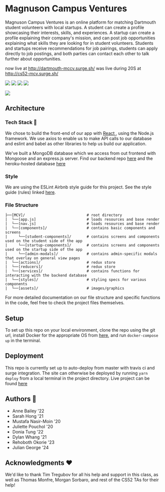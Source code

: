 # Magnuson Campus Ventures

Magnuson Campus Ventures is an online platform for matching Dartmouth student volunteers with local startups. A student can create a profile showcasing their interests, skills, and experiences. A startup can create a profile explaining their company's mission, and can post job opportunities explaining what skills they are looking for in student volunteers. Students and startups receive recommendations for job pairings, students can apply directly to job postings, and both parties can contact each other to talk further about opportunities.

now live at http://dartmouth-mccv.surge.sh/
was live during 20S at http://cs52-mcv.surge.sh/

![](https://i.imgur.com/w7FVtXj.png)
![](https://i.imgur.com/sHekLkE.png)
![](https://i.imgur.com/hzHY2xJ.png)
![](https://i.imgur.com/Nas0UEV.png)

![](https://i.imgur.com/36UE3Tk.jpg)

## Architecture

### Tech Stack 🥞

We chose to build the front-end of our app with [React ](https://reactjs.org/), using the Node.js framework. We use axios to enable us to make API calls to our database and eslint and babel as other libraries to help us build our application.

We've built a MongoDB database which we access from out frontend with Mongoose and an express.js server. 
Find our backend repo [here](https://github.com/dartmouth-cs52-20S/project-mcv-backend) and the heroku-hosted database [here](https://project-mcv.herokuapp.com/)

### Style

We are using the ESLint Airbnb style guide for this project. See the style guide (rules) linked [here](https://github.com/airbnb/javascript).

### File Structure

```
├──[MCV]/                            # root directory
|  └──[app.js]                       # loads resources and base render
|  └──[nav.js]                       # loads resources and base render
|  └──[components]/                  # contains basic components and screens
|     └──[student-components]/       # contains screens and components used on the student side of the app
|     └──[startup-components]/       # contains screens and components used on the startup side of the app
|     └──[admin-modals]/             # contains admin-specific modals that overlay on general view pages
|  └──[actions]/                     # redux store
|  └──[reducers]/                    # redux store
|  └──[services]/                    # contains functions for interacting with the backend database
|  └──[styles]/                      # styling specs for various components
|  └──[assets]/                      # images/graphics
```

For more detailed documentation on our file structure and specific functions in the code, feel free to check the project files themselves.

## Setup

To set up this repo on your local environment, clone the repo using the git url, install Docker for the appropriate OS from [here](https://docs.docker.com/get-docker/), and run `docker-compose up` in the terminal.

## Deployment

This repo is currently set up to auto-deploy from master with travis ci and surge integration.
The site can otherwise be deployed by running `yarn deploy` from a local terminal in the project directory. 
Live project can be found [here](http://dartmouth-mccv.surge.sh/)

## Authors 📝

* Anne Bailey '22
* Sarah Hong '21
* Mustafa Nasir-Moin '20
* Juliette Pouchol '20
* Donia Tung '22
* Dylan Whang '21
* Rehoboth Okorie '23
* Julian George '24

## Acknowledgments ❤️

We'd like to thank Tim Tregubov for all his help and support in this class, as well as Thomas Monfre, Morgan Sorbaro, and rest of the CS52 TAs for their help! 

